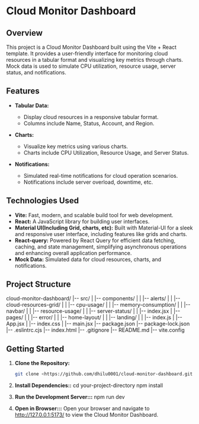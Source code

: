 # Cloud Monitor Dashboard

## Overview

This project is a Cloud Monitor Dashboard built using the Vite + React template. It provides a user-friendly interface for monitoring cloud resources in a tabular format and visualizing key metrics through charts. Mock data is used to simulate CPU utilization, resource usage, server status, and notifications.

## Features

- **Tabular Data:**

  - Display cloud resources in a responsive tabular format.
  - Columns include Name, Status, Account, and Region.

- **Charts:**

  - Visualize key metrics using various charts.
  - Charts include CPU Utilization, Resource Usage, and Server Status.

- **Notifications:**
  - Simulated real-time notifications for cloud operation scenarios.
  - Notifications include server overload, downtime, etc.

## Technologies Used

- **Vite:** Fast, modern, and scalable build tool for web development.
- **React:** A JavaScript library for building user interfaces.
- **Material UI(Including Grid, charts, etc):** Built with Material-UI for a sleek and responsive user interface, including features like grids and charts.
- **React-query:** Powered by React Query for efficient data fetching, caching, and state management, simplifying asynchronous operations and enhancing overall application performance.
- **Mock Data:** Simulated data for cloud resources, charts, and notifications.

## Project Structure

cloud-monitor-dashboard/
|-- src/
| |-- components/
| | |-- alerts/
| | |-- cloud-resources-grid/
| | |-- cpu-usage/
| | |-- memory-consumption/
| | |-- navbar/
| | |-- resource-usage/
| | |-- server-status/
| | |-- index.jsx
| |-- pages/
| | |-- error/
| | |-- home-layout/
| | |-- landing/
| | |-- index.js
| |-- App.jsx
| |-- index.css
| |-- main.jsx
|-- package.json
|-- package-lock.json
|-- .eslintrc.cjs
|-- index.html
|-- .gitignore
|-- README.md
|-- vite.config

## Getting Started

1. **Clone the Repository:**

   ```bash
   git clone <https://github.com/dhilu0001/cloud-monitor-dashboard.git>
   ```

2. **Install Dependencies::**
   cd your-project-directory
   npm install
3. **Run the Development Server:::**
   npm run dev

4. **Open in Browser:::**
   Open your browser and navigate to http://127.0.0.1:5173/ to view the Cloud Monitor Dashboard.

